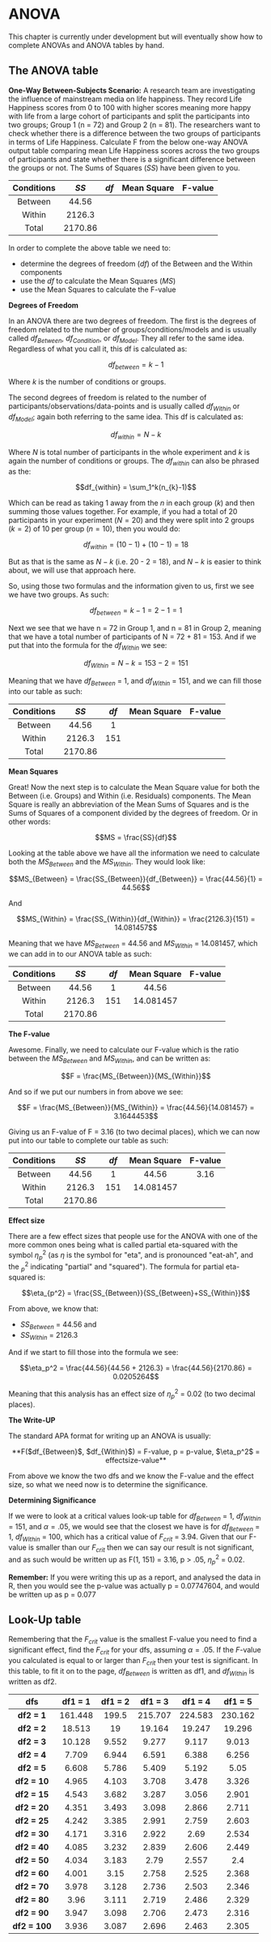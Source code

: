 # ANOVA

This chapter is currently under development but will eventually show how to complete ANOVAs and ANOVA tables by hand.

## The ANOVA table

**One-Way Between-Subjects Scenario:** A research team are investigating the influence of mainstream media on life happiness. They record Life Happiness scores from 0 to 100 with higher scores meaning more happy with life from a large cohort of participants and split the participants into two groups; Group 1 (n = 72) and Group 2 (n = 81). The researchers want to check whether there is a difference between the two groups of participants in terms of Life Happiness. Calculate F from the below one-way ANOVA output table comparing mean Life Happiness scores across the two groups of participants and state whether there is a significant difference between the groups or not. The Sums of Squares ($SS$) have been given to you.



|Conditions|$SS$| $df$ |Mean Square|F-value
|:--------:|:-------------:|:---:|:---:|:---:|
|Between   |44.56||||
|Within    |2126.3||||
|Total     |2170.86||||

In order to complete the above table we need to:

* determine the degrees of freedom ($df$) of the Between and the Within components
* use the $df$ to calculate the Mean Squares ($MS$)
* use the Mean Squares to calculate the F-value

**Degrees of Freedom**

In an ANOVA there are two degrees of freedom. The first is the degrees of freedom related to the number of groups/conditions/models and is usually called $df_{Between}$, $df_{Condition}$, or $df_{Model}$. They all refer to the same idea. Regardless of what you call it, this df is calculated as:

$$df_{between} = k - 1$$

Where $k$ is the number of conditions or groups.

The second degrees of freedom is related to the number of participants/observations/data-points and is usually called $df_{Within}$ or $df_{Model}$; again both referring to the same idea. This df is calculated as:

$$df_{within} = N - k$$

Where $N$ is total number of participants in the whole experiment and $k$ is again the number of conditions or groups. The $df_{within}$ can also be phrased as the:

$$df_{within} = \sum_1^k(n_{k}-1)$$

Which can be read as taking 1 away from the $n$ in each group ($k$) and then summing those values together. For example, if you had a total of 20 participants in your experiment ($N = 20$) and they were split into 2 groups ($k = 2$) of 10 per group ($n = 10$), then you would do:

$$df_{within} = (10-1)+(10-1) = 18$$

But as that is the same as $N-k$ (i.e. 20 - 2 = 18), and $N-k$ is easier to think about, we will use that approach here. 

So, using those two formulas and the information given to us, first we see we have two groups. As such:

$$df_{between} = k - 1 = 2 - 1 = 1$$

Next we see that we have n = 72 in Group 1, and n = 81 in Group 2, meaning that we have a total number of participants of N = 72 + 81 = 153. And if we put that into the formula for the $df_{Within}$ we see:

$$df_{Within} = N-k = 153 - 2 = 151$$

Meaning that we have $df_{Between}$ = 1, and $df_{Within}$ = 151, and we can fill those into our table as such:

|Conditions|$SS$| $df$ |Mean Square|F-value
|:--------:|:-------------:|:---:|:---:|:---:|
|Between   |44.56|1|||
|Within    |2126.3|151|||
|Total     |2170.86||||

**Mean Squares**

Great! Now the next step is to calculate the Mean Square value for both the Between (i.e. Groups) and Within (i.e. Residuals) components. The Mean Square is really an abbreviation of the Mean Sums of Squares and is the Sums of Squares of a component divided by the degrees of freedom. Or in other words:

$$MS = \frac{SS}{df}$$

Looking at the table above we have all the information we need to calculate both the $MS_{Between}$ and the $MS_{Within}$. They would look like:

$$MS_{Between} = \frac{SS_{Between}}{df_{Between}} = \frac{44.56}{1} = 44.56$$

And

$$MS_{Within} = \frac{SS_{Within}}{df_{Within}} = \frac{2126.3}{151} = 14.081457$$

Meaning that we have $MS_{Between}$ = 44.56 and $MS_{Within}$ = 14.081457, which we can add in to our ANOVA table as such:

|Conditions|$SS$| $df$ |Mean Square|F-value|
|:--------:|:-------------:|:---:|:---:|:---:|
|Between   |44.56|1|44.56||
|Within    |2126.3|151|14.081457||
|Total     |2170.86||||

**The F-value**

Awesome. Finally, we need to calculate our F-value which is the ratio between the $MS_{Between}$ and $MS_{Within}$, and can be written as:

$$F = \frac{MS_{Between}}{MS_{Within}}$$

And so if we put our numbers in from above we see:

$$F = \frac{MS_{Between}}{MS_{Within}} = \frac{44.56}{14.081457} = 3.1644453$$

Giving us an F-value of F = 3.16 (to two decimal places), which we can now put into our table to complete our table as such:

|Conditions|$SS$| $df$ |Mean Square|F-value|
|:--------:|:-------------:|:---:|:---:|:---:|
|Between   |44.56|1|44.56|3.16|
|Within    |2126.3|151|14.081457||
|Total     |2170.86||||

**Effect size**

There are a few effect sizes that people use for the ANOVA with one of the more common ones being what is called partial eta-squared with the symbol $\eta_p^2$ (as $\eta$ is the symbol for "eta", and is pronounced "eat-ah", and the $_p^2$ indicating "partial" and "squared"). The formula for partial eta-squared is:

$$\eta_{p^2} = \frac{SS_{Between}}{SS_{Between}+SS_{Within}}$$

From above, we know that:

* $SS_{Between}$ = 44.56 and
* $SS_{Within}$ = 2126.3

And if we start to fill those into the formula we see:

$$\eta_p^2 = \frac{44.56}{44.56 + 2126.3} = \frac{44.56}{2170.86} = 0.0205264$$

Meaning that this analysis has an effect size of $\eta_p^2$ = 0.02 (to two decimal places).

**The Write-UP**

The standard APA format for writing up an ANOVA is usually:

<p align = "center">**F($df_{Between}$, $df_{Within}$) = F-value, p = p-value, $\eta_p^2$ = effectsize-value**</p>

From above we know the two dfs and we know the F-value and the effect size, so what we need now is to determine the significance.

**Determining Significance**

If we were to look at a critical values look-up table for $df_{Between}$ = 1, $df_{Within}$ = 151, and $\alpha = .05$, we would see that the closest we have is for $df_{Between}$ = 1, $df_{Within}$ = 100, which has a critical value of $F_{crit}$ = 3.94. Given that our F-value is smaller than our $F_{crit}$ then we can say our result is not significant, and as such would be written up as F(1, 151) = 3.16, p > .05, $\eta_p^2$ = 0.02. 

**Remember:** If you were writing this up as a report, and analysed the data in R, then you would see the p-value was actually p = 0.07747604, and would be written up as p =  0.077

## Look-Up table

Remembering that the $F_{crit}$ value is the smallest F-value you need to find a significant effect, find the $F_{crit}$ for your dfs, assuming $\alpha = .05$. If the $F$-value you calculated is equal to or larger than $F_{crit}$ then your test is significant. In this table, to fit it on to the page, $df_{Between}$ is written as df1, and $df_{Within}$ is written as df2.

|dfs|df1 = 1|df1 = 2|df1 = 3|df1 = 4|df1 = 5|
|:-:|:-------------:|:-------------:|:-------------:|:-------------:|:-------------:|
|**df2 = 1**|161.448|199.5|215.707|224.583|230.162|
|**df2 = 2**|18.513|19|19.164|19.247|19.296|
|**df2 = 3**|10.128|9.552|9.277|9.117|9.013|
|**df2 = 4**|7.709|6.944|6.591|6.388|6.256|
|**df2 = 5**|6.608|5.786|5.409|5.192|5.05|
|**df2 = 10**|4.965|4.103|3.708|3.478|3.326|
|**df2 = 15**|4.543|3.682|3.287|3.056|2.901|
|**df2 = 20**|4.351|3.493|3.098|2.866|2.711|
|**df2 = 25**|4.242|3.385|2.991|2.759|2.603|
|**df2 = 30**|4.171|3.316|2.922|2.69|2.534|
|**df2 = 40**|4.085|3.232|2.839|2.606|2.449|
|**df2 = 50**|4.034|3.183|2.79|2.557|2.4|
|**df2 = 60**|4.001|3.15|2.758|2.525|2.368|
|**df2 = 70**|3.978|3.128|2.736|2.503|2.346|
|**df2 = 80**|3.96|3.111|2.719|2.486|2.329|
|**df2 = 90**|3.947|3.098|2.706|2.473|2.316|
|**df2 = 100**|3.936|3.087|2.696|2.463|2.305|

